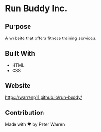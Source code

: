 # Run Buddy Inc.

## Purpose
A website that offers fitness training services.

## Built With
* HTML
* CSS

## Website
https://warrenp11.github.io/run-buddy/

## Contribution
Made with ❤️ by Peter Warren

